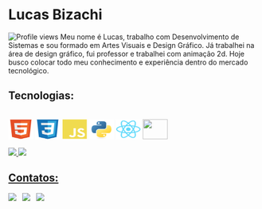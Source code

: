 <h1>Lucas Bizachi</h1>  
<img src="https://komarev.com/ghpvc/?username=lucasbizachi&color=yellow" alt="Profile views" /> 
Meu nome é Lucas, trabalho com Desenvolvimento de Sistemas e sou formado em Artes Visuais e Design Gráfico. 
Já trabalhei na área de design gráfico, fui professor e trabalhei com animação 2d. 
Hoje busco colocar todo meu conhecimento e experiência dentro do mercado tecnológico.

## Tecnologias:
  
 <div style="display: inline_block"><br>
  <img align="center" alt="" height="40" width="50" src="https://raw.githubusercontent.com/devicons/devicon/master/icons/html5/html5-original.svg">
  <img align="center" alt="" height="40" width="50" src="https://raw.githubusercontent.com/devicons/devicon/master/icons/css3/css3-original.svg">
  <img align="center" alt="" height="40" width="50" src="https://raw.githubusercontent.com/devicons/devicon/master/icons/javascript/javascript-plain.svg">
  <img align="center" alt="" height="40" width="50" src="https://raw.githubusercontent.com/devicons/devicon/master/icons/python/python-original.svg">
   <img align="center" alt="" height="40" width="50" src="https://raw.githubusercontent.com/devicons/devicon/master/icons/react/react-original.svg">
  <img align="center" alt="" height="40" width="50"<img src="https://cdn.jsdelivr.net/gh/devicons/devicon/icons/figma/figma-original.svg" />
</div> </br>

<div align="lefth">
  <a href="https://github.com/lucasbizachi">
  <img height="140em" src="https://github-readme-stats.vercel.app/api?username=lucasbizachi&show_icons=true&theme=dracula&include_all_commits=true&count_private=true"/>
  <img height="140em" src="https://github-readme-stats.vercel.app/api/top-langs/?username=lucasbizachi&layout=compact&langs_count=7&theme=dracula"/>
</div>
  
  ## Contatos:
  <div>
    <a href="https://www.linkedin.com/in/lucasbizachi" target="_blank"><img src="https://img.shields.io/badge/-LinkedIn-%230077B5?style=for-the-badge&logo=linkedin&logoColor=white" target="_blank"></a>&#160;&#160;
     <a href="https://instagram.com/lucasbizachi" target="_blank"><img src="https://img.shields.io/badge/-Instagram-685EA9?style=for-the-badge&logo=instagram&logoColor=white" target="_blank"></a>&#160;&#160;
   <a href="https://codepen.io/LucasBizachi" target="_blank"><img src="https://img.shields.io/badge/Codepen-000000?style=for-the-badge&logo=codepen&logoColor=white" target="_blank"></a>&#160;&#160;
  </div>
  
